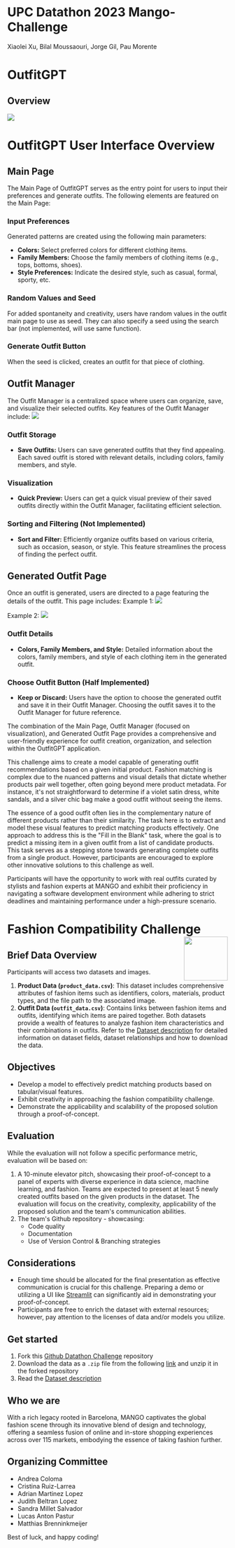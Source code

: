 # UPC Datathon 2023 Mango-Challenge

Xiaolei Xu, 
Bilal Moussaouri, 
Jorge Gil,
Pau Morente

# OutfitGPT

## Overview

<img src="resources/main.png">


# OutfitGPT User Interface Overview

## Main Page

The Main Page of OutfitGPT serves as the entry point for users to input their preferences and generate outfits. The following elements are featured on the Main Page:

### Input Preferences

Generated patterns are created using the following main parameters:

- **Colors:** Select preferred colors for different clothing items.
- **Family Members:** Choose the family members of clothing items (e.g., tops, bottoms, shoes).
- **Style Preferences:** Indicate the desired style, such as casual, formal, sporty, etc.

### Random Values and Seed

For added spontaneity and creativity, users have random values in the outfit main page to use as seed. They can also specify a seed using the search bar (not implemented, will use same function).

### Generate Outfit Button

When the seed is clicked, creates an outfit for that piece of clothing. 

## Outfit Manager

The Outfit Manager is a centralized space where users can organize, save, and visualize their selected outfits. Key features of the Outfit Manager include:
<img src="resources/outfit-manager.png">
### Outfit Storage

- **Save Outfits:** Users can save generated outfits that they find appealing. Each saved outfit is stored with relevant details, including colors, family members, and style.

### Visualization

- **Quick Preview:** Users can get a quick visual preview of their saved outfits directly within the Outfit Manager, facilitating efficient selection.

### Sorting and Filtering (Not Implemented)

- **Sort and Filter:** Efficiently organize outfits based on various criteria, such as occasion, season, or style. This feature streamlines the process of finding the perfect outfit.

## Generated Outfit Page

Once an outfit is generated, users are directed to a page featuring the details of the outfit. This page includes:
Example 1:
<img src="resources/generated1-outfit.png">

Example 2:
<img src="resources/generated2-outfit.png">
### Outfit Details

- **Colors, Family Members, and Style:** Detailed information about the colors, family members, and style of each clothing item in the generated outfit.

### Choose Outfit Button (Half Implemented)

- **Keep or Discard:** Users have the option to choose the generated outfit and save it in their Outfit Manager. Choosing the outfit saves it to the Outfit Manager for future reference.

The combination of the Main Page, Outfit Manager (focused on visualization), and Generated Outfit Page provides a comprehensive and user-friendly experience for outfit creation, organization, and selection within the OutfitGPT application.













This challenge aims to create a model capable of generating outfit recommendations based on a given initial product. Fashion matching is complex due to the nuanced patterns and visual details that dictate whether products pair well together, often going beyond mere product metadata. For instance, it's not straightforward to determine if a violet satin dress, white sandals, and a silver chic bag make a good outfit without seeing the items.
 
The essence of a good outfit often lies in the complementary nature of different products rather than their similarity. The task here is to extract and model these visual features to predict matching products effectively. One approach to address this is the "Fill in the Blank" task, where the goal is to predict a missing item in a given outfit from a list of candidate products. This task serves as a stepping stone towards generating complete outfits from a single product. However, participants are encouraged to explore other innovative solutions to this challenge as well.
 
Participants will have the opportunity to work with real outfits curated by stylists and fashion experts at MANGO and exhibit their proficiency in navigating a software development environment while adhering to strict deadlines and maintaining performance under a high-pressure scenario.





# Fashion Compatibility Challenge <img src="resources/icon.png" align="right" height=100/>
## Brief Data Overview
Participants will access two datasets and images.

1. **Product Data (`product_data.csv`)**: This dataset includes comprehensive attributes of fashion items such as identifiers, colors, materials, product types, and the file path to the associated image.
2. **Outfit Data (`outfit_data.csv`)**: Contains links between fashion items and outfits, identifying which items are paired together.
Both datasets provide a wealth of features to analyze fashion item characteristics and their combinations in outfits. Refer to the [Dataset description](datathon/dataset/dataset_description.md) for detailed information on dataset fields, dataset relationships and how to download the data.



## Objectives
* Develop a model to effectively predict matching products based on tabular/visual features.
* Exhibit creativity in approaching the fashion compatibility challenge.
* Demonstrate the applicability and scalability of the proposed solution through a proof-of-concept.
 
## Evaluation
While the evaluation will not follow a specific performance metric, evaluation will be based on:

1. A 10-minute elevator pitch, showcasing their proof-of-concept to a panel of experts with diverse experience in data science, machine learning, and fashion. Teams are expected to present at least 5 newly created outfits based on the given products in the dataset. The evaluation will focus on the creativity, complexity, applicability of the proposed solution and the team's communication abilities.
2. The team's Github repository - showcasing:
   - Code quality
   - Documentation 
   - Use of Version Control & Branching strategies
 
## Considerations
* Enough time should be allocated for the final presentation as effective communication is crucial for this challenge. Preparing a demo or utilizing a UI like [Streamlit](https://streamlit.io/) can significantly aid in demonstrating your proof-of-concept.
* Participants are free to enrich the dataset with external resources; however, pay attention to the licenses of data and/or models you utilize.

## Get started
1. Fork this [Github Datathon Challenge](https://github.com/data-science-mango/datathon-2023-fashion-compatibility) repository
2. Download the data as a `.zip` file from the following [link](https://mng-datathon-upc.s3.eu-west-1.amazonaws.com/datathon.zip) and unzip it in the forked repository
3. Read the [Dataset description](datathon/dataset/dataset_description.md)

## Who we are
With a rich legacy rooted in Barcelona, MANGO captivates the global fashion scene through its innovative blend of design and technology, offering a seamless fusion of online and in-store shopping experiences across over 115 markets, embodying the essence of taking fashion further.

## Organizing Committee
- Andrea Coloma
- Cristina Ruiz-Larrea
- Adrian Martinez Lopez
- Judith Beltran Lopez
- Sandra Millet Salvador
- Lucas Anton Pastur
- Matthias Brenninkmeijer

Best of luck, and happy coding!
